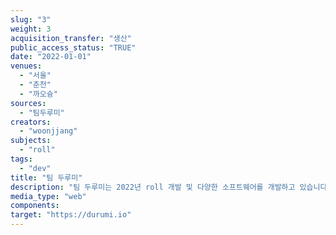 ```yaml
---
slug: "3"
weight: 3
acquisition_transfer: "생산"
public_access_status: "TRUE"
date: "2022-01-01"
venues: 
  - "서울"
  - "춘천"
  - "까오슝"  
sources: 
  - "팀두루미"
creators: 
  - "woonjjang"
subjects: 
  - "roll"
tags: 
  - "dev"
title: "팀 두루미"
description: "팀 두루미는 2022년 roll 개발 및 다양한 소프트웨어를 개발하고 있습니다."
media_type: "web"
components: 
target: "https://durumi.io"
---
```

